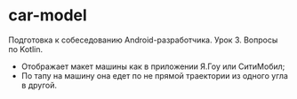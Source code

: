# car-model
Подготовка к собеседованию Android-разработчика.
Урок 3. Вопросы по Kotlin.
* Отображает макет машины как в приложении Я.Гоу или СитиМобил;
* По тапу на машину она едет по не прямой траектории из одного угла в другой.
